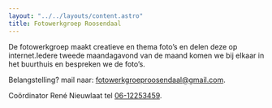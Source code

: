 ```yaml
---
layout: "../../layouts/content.astro"
title: Fotowerkgroep Roosendaal
---
```


De fotowerkgroep maakt creatieve en thema foto’s en delen deze op internet.Iedere tweede maandagavond van de maand komen we bij elkaar in het buurthuis en bespreken we de foto’s.

Belangstelling? mail naar: [fotowerkgroeproosendaal@gmail.com](mailto:fotowerkgroeproosendaal@gmail.com).

Coördinator René Nieuwlaat tel [06-12253459](tel:0612253459).
